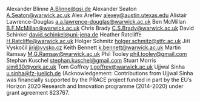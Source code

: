Alexander Blinne <A.Blinne@gsi.de>
Alexander Seaton <A.Seaton@warwick.ac.uk>
Alex Arefiev <alexey@austin.utexas.edu>
Alistair Lawrence-Douglas <a.a.lawrence-douglas@warwick.ac.uk>
Ben McMillan <B.F.McMillan@warwick.ac.uk>
Chris Brady <C.S.Brady@warwick.ac.uk>
David Schinkel <david.schinkel@uni-jena.de>
Heather Ratcliffe <H.Ratcliffe@warwick.ac.uk>
Holger Schmitz <holger.schmitz@stfc.ac.uk>
Jiří Vyskočil <jiri@vysko.cz>
Keith Bennett <k.bennett@warwick.ac.uk>
Martin Ramsay <M.G.Ramsay@warwick.ac.uk>
Phil Tooley <phil.tooley@gmail.com>
Stephan Kuschel <stephan.kuschel@gmail.com>
Stuart Morris <sjm630@york.ac.uk>
Tom Goffrey <t.goffrey@warwick.ac.uk>
Ujjwal Sinha <u.sinha@fz-juelich.de> (Acknowledgement:
Contributions from Ujjwal Sinha was financially supported by the PRACE project funded in part by the EU’s Horizon 2020 Research and Innovation programme (2014-2020) under grant agreement 823767.
